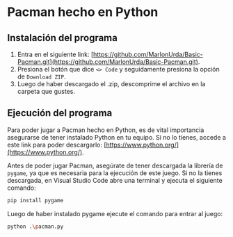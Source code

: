 # Pacman hecho en Python

## Instalación del programa

1. Entra en el siguiente link: [https://github.com/MarlonUrda/Basic-Pacman.git](https://github.com/MarlonUrda/Basic-Pacman.git).
2. Presiona el botón que dice `<> Code` y seguidamente presiona la opción de `Download ZIP`.
3. Luego de haber descargado el .zip, descomprime el archivo en la carpeta que gustes.

## Ejecución del programa

Para poder jugar a Pacman hecho en Python, es de vital importancia asegurarse de tener instalado Python en tu equipo. Si no lo tienes, accede a este link para poder descargarlo: [https://www.python.org/](https://www.python.org/).

Antes de poder jugar Pacman, asegúrate de tener descargada la librería de `pygame`, ya que es necesaria para la ejecución de este juego. Si no la tienes descargada, en Visual Studio Code abre una terminal y ejecuta el siguiente comando:

```bash
pip install pygame
```

Luego de haber instalado pygame ejecute el comando para entrar al juego:

```bash
python .\pacman.py
```
